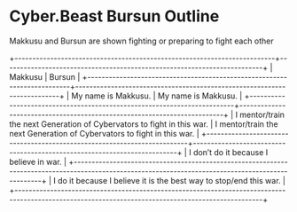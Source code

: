 # Cyber.Beast Bursun Outline

Makkusu and Bursun are shown fighting or preparing to fight each other

+-------------------------------------------------------------------------+-------------------------------------------------------------------------+
| Makkusu                                                                 | Bursun                                                                  |
+-------------------------------------------------------------------------+-------------------------------------------------------------------------+
| My name is Makkusu.                                                     | My name is Makkusu.                                                     |
+-------------------------------------------------------------------------+-------------------------------------------------------------------------+
| I mentor/train the next Generation of Cybervators to fight in this war. | I mentor/train the next Generation of Cybervators to fight in this war. |
+-------------------------------------------------------------------------+-------------------------------------------------------------------------+
| I don’t do it because I believe in war.                                                                                                           |
+---------------------------------------------------------------------------------------------------------------------------------------------------+
| I do it because I believe it is the best way to stop/end this war.                                                                                |
+---------------------------------------------------------------------------------------------------------------------------------------------------+

